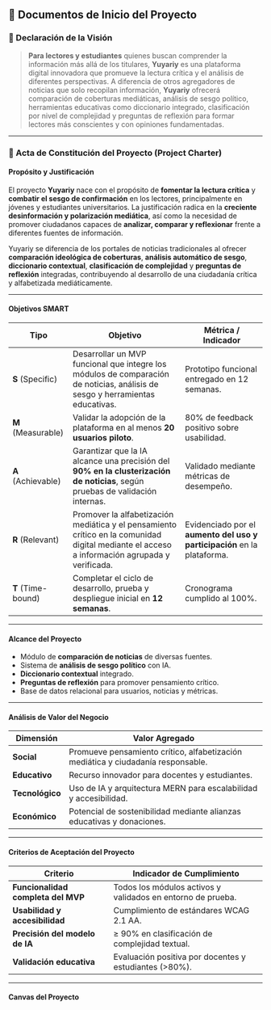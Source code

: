 ## 🧭 Documentos de Inicio del Proyecto

### 📌 Declaración de la Visión

> **Para lectores y estudiantes**
> quienes buscan comprender la información más allá de los titulares,
> **Yuyariy** es una plataforma digital innovadora
> que promueve la lectura crítica y el análisis de diferentes perspectivas.
> A diferencia de otros agregadores de noticias que solo recopilan información,
> **Yuyariy** ofrecerá comparación de coberturas mediáticas, análisis de sesgo político,
> herramientas educativas como diccionario integrado, clasificación por nivel de complejidad
> y preguntas de reflexión para formar lectores más conscientes y con opiniones fundamentadas.

---

### 📄 Acta de Constitución del Proyecto (Project Charter)

#### **Propósito y Justificación**

El proyecto **Yuyariy** nace con el propósito de **fomentar la lectura crítica** y **combatir el sesgo de confirmación** en los lectores, principalmente en jóvenes y estudiantes universitarios.
La justificación radica en la **creciente desinformación y polarización mediática**, así como la necesidad de promover ciudadanos capaces de **analizar, comparar y reflexionar** frente a diferentes fuentes de información.

Yuyariy se diferencia de los portales de noticias tradicionales al ofrecer **comparación ideológica de coberturas**, **análisis automático de sesgo**, **diccionario contextual**, **clasificación de complejidad** y **preguntas de reflexión** integradas, contribuyendo al desarrollo de una ciudadanía crítica y alfabetizada mediáticamente.

---

#### **Objetivos SMART**

| Tipo               | Objetivo                                                                                                                      | Métrica / Indicador                                       |
| ------------------ | ----------------------------------------------------------------------------------------------------------------------------- | --------------------------------------------------------- |
| **S** (Specific)   | Desarrollar un MVP funcional que integre los módulos de comparación de noticias, análisis de sesgo y herramientas educativas. | Prototipo funcional entregado en 12 semanas.              |
| **M** (Measurable) | Validar la adopción de la plataforma en al menos **20 usuarios piloto**.                                                      | 80% de feedback positivo sobre usabilidad.                |
| **A** (Achievable) | Garantizar que la IA alcance una precisión del **90% en la clusterización de noticias**, según pruebas de validación internas.                | Validado mediante métricas de desempeño.            |
| **R** (Relevant)   | Promover la alfabetización mediática y el pensamiento crítico en la comunidad digital mediante el acceso a información agrupada y verificada. | Evidenciado por el **aumento del uso y participación** en la plataforma. |
| **T** (Time-bound) | Completar el ciclo de desarrollo, prueba y despliegue inicial en **12 semanas**.                                              | Cronograma cumplido al 100%.                              |

---

#### **Alcance del Proyecto**

* Módulo de **comparación de noticias** de diversas fuentes.
* Sistema de **análisis de sesgo político** con IA.
* **Diccionario contextual** integrado.
* **Preguntas de reflexión** para promover pensamiento crítico.
* Base de datos relacional para usuarios, noticias y métricas.

---

#### **Análisis de Valor del Negocio**

| Dimensión       | Valor Agregado                                                                   |
| --------------- | -------------------------------------------------------------------------------- |
| **Social**      | Promueve pensamiento crítico, alfabetización mediática y ciudadanía responsable. |
| **Educativo**   | Recurso innovador para docentes y estudiantes.                                   |
| **Tecnológico** | Uso de IA y arquitectura MERN para escalabilidad y accesibilidad.                |
| **Económico**   | Potencial de sostenibilidad mediante alianzas educativas y donaciones.           |

---

#### **Criterios de Aceptación del Proyecto**

| Criterio                           | Indicador de Cumplimiento                                   |
| ---------------------------------- | ----------------------------------------------------------- |
| **Funcionalidad completa del MVP** | Todos los módulos activos y validados en entorno de prueba. |
| **Usabilidad y accesibilidad**     | Cumplimiento de estándares WCAG 2.1 AA.                     |
| **Precisión del modelo de IA**     | ≥ 90% en clasificación de complejidad textual.              |
| **Validación educativa**           | Evaluación positiva por docentes y estudiantes (>80%).      |

---

#### **Canvas del Proyecto**

